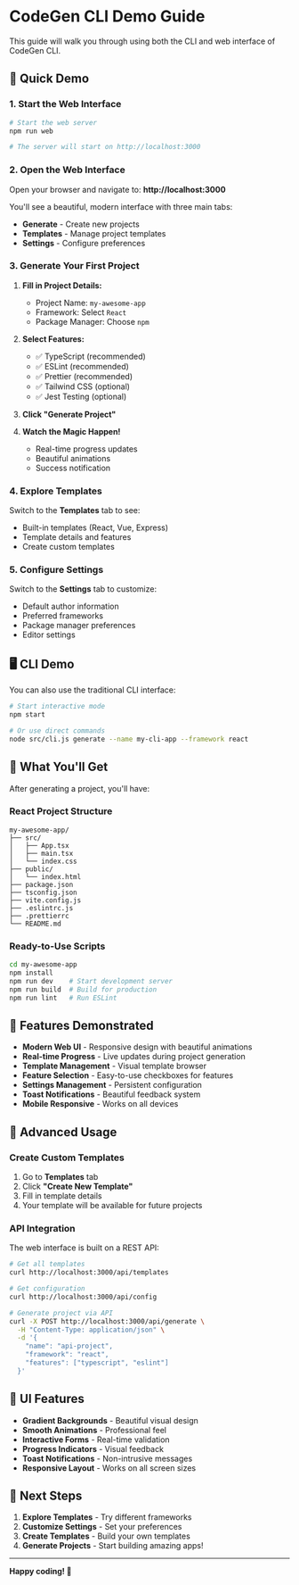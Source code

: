# CodeGen CLI Demo Guide

This guide will walk you through using both the CLI and web interface of CodeGen CLI.

## 🚀 Quick Demo

### 1. Start the Web Interface

```bash
# Start the web server
npm run web

# The server will start on http://localhost:3000
```

### 2. Open the Web Interface

Open your browser and navigate to: **http://localhost:3000**

You'll see a beautiful, modern interface with three main tabs:

- **Generate** - Create new projects
- **Templates** - Manage project templates  
- **Settings** - Configure preferences

### 3. Generate Your First Project

1. **Fill in Project Details:**
   - Project Name: `my-awesome-app`
   - Framework: Select `React`
   - Package Manager: Choose `npm`

2. **Select Features:**
   - ✅ TypeScript (recommended)
   - ✅ ESLint (recommended)
   - ✅ Prettier (recommended)
   - ✅ Tailwind CSS (optional)
   - ✅ Jest Testing (optional)

3. **Click "Generate Project"**

4. **Watch the Magic Happen!**
   - Real-time progress updates
   - Beautiful animations
   - Success notification

### 4. Explore Templates

Switch to the **Templates** tab to see:
- Built-in templates (React, Vue, Express)
- Template details and features
- Create custom templates

### 5. Configure Settings

Switch to the **Settings** tab to customize:
- Default author information
- Preferred frameworks
- Package manager preferences
- Editor settings

## 🖥️ CLI Demo

You can also use the traditional CLI interface:

```bash
# Start interactive mode
npm start

# Or use direct commands
node src/cli.js generate --name my-cli-app --framework react
```

## 🎯 What You'll Get

After generating a project, you'll have:

### React Project Structure
```
my-awesome-app/
├── src/
│   ├── App.tsx
│   ├── main.tsx
│   └── index.css
├── public/
│   └── index.html
├── package.json
├── tsconfig.json
├── vite.config.js
├── .eslintrc.js
├── .prettierrc
└── README.md
```

### Ready-to-Use Scripts
```bash
cd my-awesome-app
npm install
npm run dev    # Start development server
npm run build  # Build for production
npm run lint   # Run ESLint
```

## 🌟 Features Demonstrated

- **Modern Web UI** - Responsive design with beautiful animations
- **Real-time Progress** - Live updates during project generation
- **Template Management** - Visual template browser
- **Feature Selection** - Easy-to-use checkboxes for features
- **Settings Management** - Persistent configuration
- **Toast Notifications** - Beautiful feedback system
- **Mobile Responsive** - Works on all devices

## 🔧 Advanced Usage

### Create Custom Templates

1. Go to **Templates** tab
2. Click **"Create New Template"**
3. Fill in template details
4. Your template will be available for future projects

### API Integration

The web interface is built on a REST API:

```bash
# Get all templates
curl http://localhost:3000/api/templates

# Get configuration
curl http://localhost:3000/api/config

# Generate project via API
curl -X POST http://localhost:3000/api/generate \
  -H "Content-Type: application/json" \
  -d '{
    "name": "api-project",
    "framework": "react",
    "features": ["typescript", "eslint"]
  }'
```

## 🎨 UI Features

- **Gradient Backgrounds** - Beautiful visual design
- **Smooth Animations** - Professional feel
- **Interactive Forms** - Real-time validation
- **Progress Indicators** - Visual feedback
- **Toast Notifications** - Non-intrusive messages
- **Responsive Layout** - Works on all screen sizes

## 🚀 Next Steps

1. **Explore Templates** - Try different frameworks
2. **Customize Settings** - Set your preferences
3. **Create Templates** - Build your own templates
4. **Generate Projects** - Start building amazing apps!

---

**Happy coding! 🚀** 